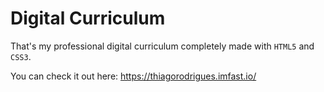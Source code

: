 # Digital Curriculum

That's my professional digital curriculum completely made with `HTML5` and `CSS3`.

You can check it out here: https://thiagorodrigues.imfast.io/
